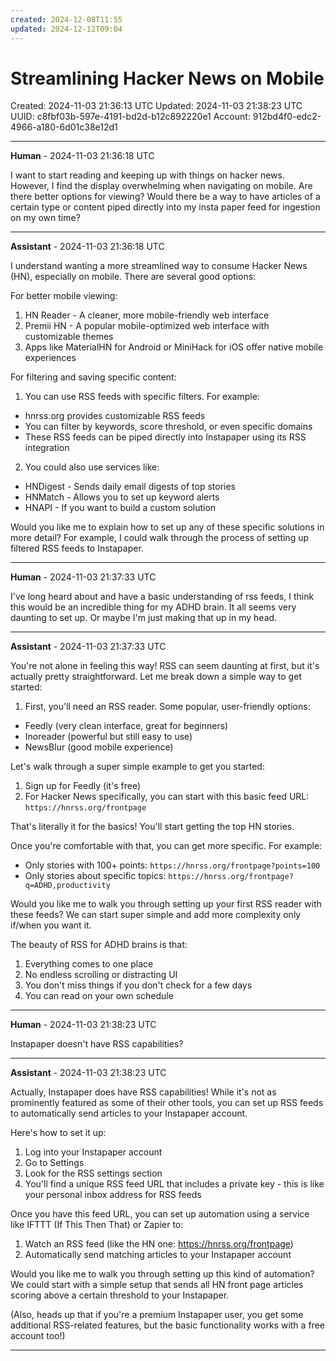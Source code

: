 ```yaml
---
created: 2024-12-08T11:55
updated: 2024-12-12T09:04
---
```

# Streamlining Hacker News on Mobile

Created: 2024-11-03 21:36:13 UTC
Updated: 2024-11-03 21:38:23 UTC
UUID: c8fbf03b-597e-4191-bd2d-b12c892220e1
Account: 912bd4f0-edc2-4966-a180-6d01c38e12d1

---

**Human** - 2024-11-03 21:36:18 UTC

I want to start reading and keeping up with things on hacker news. However, I find the display overwhelming when navigating on mobile. Are there better options for viewing? Would there be a way to have articles of a certain type or content piped directly into my insta paper feed for ingestion on my own time?

---

**Assistant** - 2024-11-03 21:36:18 UTC

 I understand wanting a more streamlined way to consume Hacker News (HN), especially on mobile. There are several good options:

For better mobile viewing:
1. HN Reader - A cleaner, more mobile-friendly web interface
2. Premii HN - A popular mobile-optimized web interface with customizable themes
3. Apps like MaterialHN for Android or MiniHack for iOS offer native mobile experiences

For filtering and saving specific content:
1. You can use RSS feeds with specific filters. For example:
- hnrss.org provides customizable RSS feeds
- You can filter by keywords, score threshold, or even specific domains
- These RSS feeds can be piped directly into Instapaper using its RSS integration

2. You could also use services like:
- HNDigest - Sends daily email digests of top stories
- HNMatch - Allows you to set up keyword alerts
- HNAPI - If you want to build a custom solution

Would you like me to explain how to set up any of these specific solutions in more detail? For example, I could walk through the process of setting up filtered RSS feeds to Instapaper.

---

**Human** - 2024-11-03 21:37:33 UTC

I've long heard about and have a basic understanding of rss feeds, I think this would be an incredible thing for my ADHD brain. It all seems very daunting to set up. Or maybe I'm just making that up in my head.

---

**Assistant** - 2024-11-03 21:37:33 UTC

 You're not alone in feeling this way! RSS can seem daunting at first, but it's actually pretty straightforward. Let me break down a simple way to get started:

1. First, you'll need an RSS reader. Some popular, user-friendly options:
- Feedly (very clean interface, great for beginners)
- Inoreader (powerful but still easy to use)
- NewsBlur (good mobile experience)

Let's walk through a super simple example to get you started:

1. Sign up for Feedly (it's free)
2. For Hacker News specifically, you can start with this basic feed URL:
   `https://hnrss.org/frontpage`

That's literally it for the basics! You'll start getting the top HN stories.

Once you're comfortable with that, you can get more specific. For example:
- Only stories with 100+ points: `https://hnrss.org/frontpage?points=100`
- Only stories about specific topics: `https://hnrss.org/frontpage?q=ADHD,productivity`

Would you like me to walk you through setting up your first RSS reader with these feeds? We can start super simple and add more complexity only if/when you want it.

The beauty of RSS for ADHD brains is that:
1. Everything comes to one place
2. No endless scrolling or distracting UI
3. You don't miss things if you don't check for a few days
4. You can read on your own schedule

---

**Human** - 2024-11-03 21:38:23 UTC

Instapaper doesn't have RSS capabilities?

---

**Assistant** - 2024-11-03 21:38:23 UTC

 Actually, Instapaper does have RSS capabilities! While it's not as prominently featured as some of their other tools, you can set up RSS feeds to automatically send articles to your Instapaper account.

Here's how to set it up:

1. Log into your Instapaper account
2. Go to Settings
3. Look for the RSS settings section
4. You'll find a unique RSS feed URL that includes a private key - this is like your personal inbox address for RSS feeds

Once you have this feed URL, you can set up automation using a service like IFTTT (If This Then That) or Zapier to:
1. Watch an RSS feed (like the HN one: https://hnrss.org/frontpage)
2. Automatically send matching articles to your Instapaper account

Would you like me to walk you through setting up this kind of automation? We could start with a simple setup that sends all HN front page articles scoring above a certain threshold to your Instapaper.

(Also, heads up that if you're a premium Instapaper user, you get some additional RSS-related features, but the basic functionality works with a free account too!)

---

